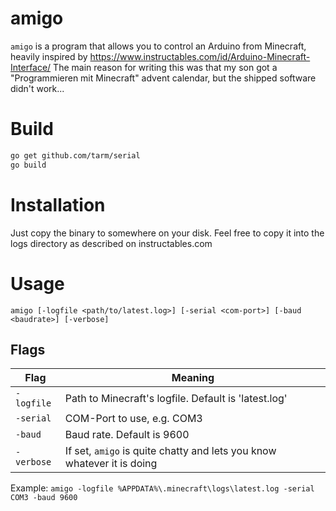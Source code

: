 # amigo

`amigo` is a program that allows you to control an Arduino from 
Minecraft, heavily inspired by https://www.instructables.com/id/Arduino-Minecraft-Interface/
The main reason for writing this was that my son got a "Programmieren mit 
Minecraft" advent calendar, but the shipped software didn't work...

# Build
```bash
go get github.com/tarm/serial
go build
```

# Installation
Just copy the binary to somewhere on your disk. Feel free to copy it into the 
logs directory as described on instructables.com

# Usage
`amigo [-logfile <path/to/latest.log>] [-serial <com-port>] [-baud <baudrate>] [-verbose]`


## Flags

| Flag         | Meaning                                                                  |
|--------------|--------------------------------------------------------------------------|
| `-logfile`   | Path to Minecraft's logfile. Default is 'latest.log'                     |
| `-serial`    | COM-Port to use, e.g. COM3                                               |
| `-baud`      | Baud rate. Default is 9600                                               |
| `-verbose`   | If set, `amigo` is quite chatty and lets you know whatever it is doing   |

Example: `amigo -logfile %APPDATA%\.minecraft\logs\latest.log -serial COM3 -baud 9600`